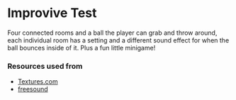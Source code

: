 # Improvive Test
Four connected rooms and a ball the player can grab and throw around, each individual room has a setting and a different sound effect for when the ball bounces inside of it. Plus a fun little minigame!

### Resources used from
* [Textures.com](https://textures.com/)
* [freesound](https://freesound.org/)
